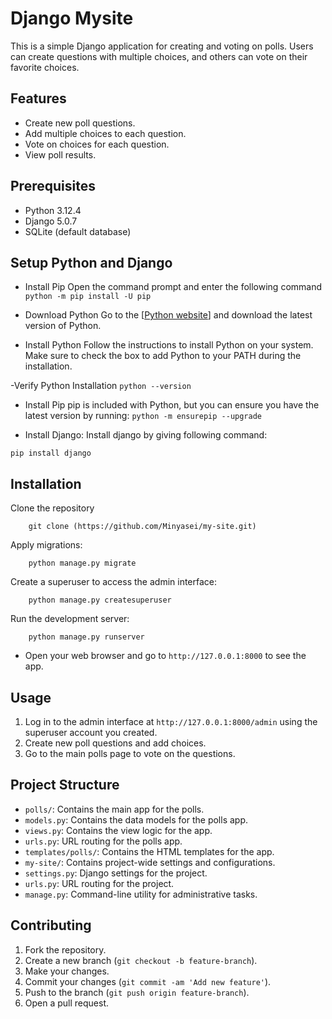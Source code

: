 # Django Mysite

This is a simple Django application for creating and voting on polls. Users can create questions with multiple choices, and others can vote on their favorite choices.

## Features

- Create new poll questions.
- Add multiple choices to each question.
- Vote on choices for each question.
- View poll results.

## Prerequisites

- Python 3.12.4
- Django 5.0.7
- SQLite (default database)

## Setup Python and Django
- Install Pip
Open the command prompt and enter the following command
`
  python -m pip install -U pip
`

- Download Python 
Go to the [[Python website](https://www.python.org/downloads/)] and download the latest version of Python.

- Install Python
Follow the instructions to install Python on your system. Make sure to check the box to add Python to your PATH during the installation.

-Verify Python Installation
`
    python --version
`

- Install Pip
pip is included with Python, but you can ensure you have the latest version by running:
`
    python -m ensurepip --upgrade
`

- Install Django:
Install django by giving following command:
 
`
  pip install django
`

## Installation

Clone the repository
```
    git clone (https://github.com/Minyasei/my-site.git)
```
Apply migrations:
```
    python manage.py migrate
```
Create a superuser to access the admin interface:
```
    python manage.py createsuperuser
```
Run the development server:
```
    python manage.py runserver
```
- Open your web browser and go to `http://127.0.0.1:8000` to see the app.

## Usage

1. Log in to the admin interface at `http://127.0.0.1:8000/admin` using the superuser account you created.
2. Create new poll questions and add choices.
3. Go to the main polls page to vote on the questions.

## Project Structure

  - `polls/`: Contains the main app for the polls.
  - `models.py`: Contains the data models for the polls app.
  - `views.py`: Contains the view logic for the app.
  - `urls.py`: URL routing for the polls app.
  - `templates/polls/`: Contains the HTML templates for the app.
  - `my-site/`: Contains project-wide settings and configurations.
  - `settings.py`: Django settings for the project.
  - `urls.py`: URL routing for the project.
  - `manage.py`: Command-line utility for administrative tasks.

## Contributing

1. Fork the repository.
2. Create a new branch (`git checkout -b feature-branch`).
3. Make your changes.
4. Commit your changes (`git commit -am 'Add new feature'`).
5. Push to the branch (`git push origin feature-branch`).
6. Open a pull request.

